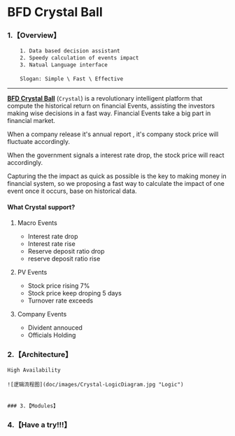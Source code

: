 # BFD Crystal Ball

### 1.【Overview】
		
		1. Data based decision assistant 
		2. Speedy calculation of events impact
		3. Natual Language interface

		Slogan: Simple \ Fast \ Effective 

---

**[BFD Crystal Ball](http://bfdcrystal.com)** (`Crystal`) is a revolutionary intelligent platform that compute  the historical return on financial Events, assisting the investors making wise decisions in a fast way.
Financial Events take a big part in financial market.

When a company release it's annual report , it's company stock price will fluctuate accordingly. 

When the government signals a interest rate drop, the stock price will react accordingly.

Capturing the the impact as quick as possible is the key to making money in financial system, so 
we proposing a fast way to calculate the impact of one event once it occurs, base on historical data.

#### What Crystal support?

1. Macro Events
	* 	Interest rate drop
	*  Interest rate rise
	*  Reserve deposit ratio drop
	*  reserve deposit ratio rise

2. PV Events
	*	Stock price rising 7%
	*	Stock price keep droping 5 days
	*  Turnover rate exceeds 
    
3.	Company Events
	*	Divident annouced
	* 	Officials Holding
    
### 2.【Architecture】
	
	High Availability 
	
	![逻辑流程图](doc/images/Crystal-LogicDiagram.jpg "Logic")
	
	
	### 3.【Modules】




### 4.【Have a try!!!】



